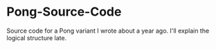# Pong-Source-Code
Source code for a Pong variant I wrote about a year ago. I'll explain the logical structure late.
